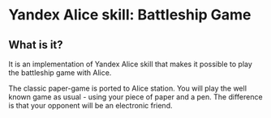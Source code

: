 # Yandex Alice skill: Battleship Game

## What is it?
It is an implementation of Yandex Alice skill that 
makes it possible to play the battleship game with
Alice.

The classic paper-game is ported to Alice station. 
You will play the well known game as usual - using
your piece of paper and a pen. The difference is that
your opponent will be an electronic friend.